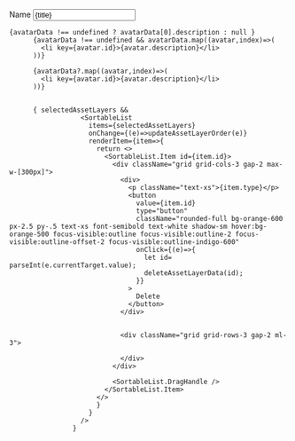   <div className="rounded-md px-3 pb-1.5 pt-2.5 shadow-sm ring-1 ring-inset ring-gray-300 focus-within:ring-2 focus-within:ring-indigo-600">
      <label htmlFor="name" className="block text-xs font-medium text-gray-900">
        Name
      </label>
      <input
        type="text"
        name="name"
        id="name"
        value={title}
        className="block w-full border-0 p-0 text-gray-900 placeholder:text-gray-400 focus:ring-0 sm:text-sm sm:leading-6"
        placeholder="Title"
      />
    </div>


    {avatarData !== undefined ? avatarData[0].description : null }
          {avatarData !== undefined && avatarData.map((avatar,index)=>(
            <li key={avatar.id}>{avatar.description}</li>
          ))}

          {avatarData?.map((avatar,index)=>(
            <li key={avatar.id}>{avatar.description}</li>
          ))}


          { selectedAssetLayers && 
                      <SortableList 
                        items={selectedAssetLayers} 
                        onChange={(e)=>updateAssetLayerOrder(e)}
                        renderItem={item=>{
                          return <>
                            <SortableList.Item id={item.id}>
                              <div className="grid grid-cols-3 gap-2 max-w-[300px]">
                                <div>
                                  <p className="text-xs">{item.type}</p>
                                  <button
                                    value={item.id}
                                    type="button"
                                    className="rounded-full bg-orange-600 px-2.5 py-.5 text-xs font-semibold text-white shadow-sm hover:bg-orange-500 focus-visible:outline focus-visible:outline-2 focus-visible:outline-offset-2 focus-visible:outline-indigo-600"
                                    onClick={(e)=>{
                                      let id= parseInt(e.currentTarget.value);
                                      deleteAssetLayerData(id);
                                    }}
                                  >
                                    Delete
                                  </button>
                                </div>
                              
                                
                                <div className="grid grid-rows-3 gap-2 ml-3">
                                 
                                </div>
                              </div>
                              
                              <SortableList.DragHandle />
                            </SortableList.Item>
                          </>
                          }
                        }
                      />
                    }